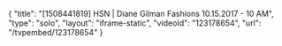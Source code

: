 {
    "title": "[1508441819] HSN | Diane Gilman Fashions 10.15.2017 - 10 AM",
    "type": "solo",
    "layout": "iframe-static",
    "videoId": "123178654",
    "url": "\/tvpembed\/123178654"
}
